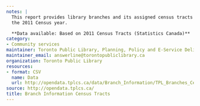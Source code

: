 ```yaml
---
notes: |
  This report provides library branches and its assigned census tracts based on
  the 2011 Census year.

  **Data available: Based on 2011 Census Tracts (Statistics Canada)**
category:
- Community services
maintainer: Toronto Public Library, Planning, Policy and E-Service Delivery
maintainer_email: answerline@torontopubliclibrary.ca
organization: Toronto Public Library
resources:
- format: CSV
  name: Data
  url: http://opendata.tplcs.ca/data/Branch_Information/TPL_Branches_Census_Tracts.csv
source: http://opendata.tplcs.ca/
title: Branch Information Census Tracts
---
```

